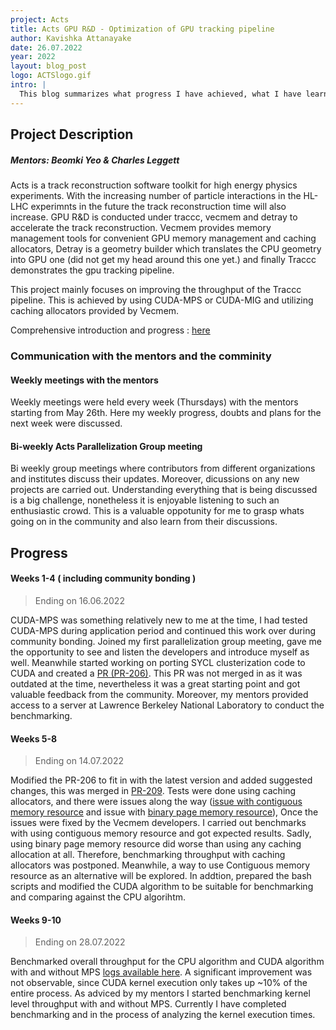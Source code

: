 ```yaml
---  
project: Acts
title: Acts GPU R&D - Optimization of GPU tracking pipeline
author: Kavishka Attanayake
date: 26.07.2022
year: 2022
layout: blog_post
logo: ACTSlogo.gif
intro: |
  This blog summarizes what progress I have achieved, what I have learnt and my experiences during the GSoC period
--- 
```


## Project Description
##### Mentors: Beomki Yeo & Charles Leggett

Acts is a track reconstruction software toolkit for high energy physics experiments. With the increasing number of particle interactions in the HL-LHC 
experimnts in the future the track reconstruction time will also increase. GPU R&D is conducted under traccc, vecmem and detray to accelerate the track 
reconstruction. Vecmem provides memory management tools for convenient GPU memory management and caching allocators, Detray is a geometry builder which 
translates the CPU geometry into GPU one (did not get my head around this one yet.) and finally Traccc demonstrates the gpu tracking pipeline.

This project mainly focuses on improving the throughput of the Traccc pipeline. This is achieved by using CUDA-MPS or CUDA-MIG and utilizing caching 
allocators provided by Vecmem.

Comprehensive introduction and progress : [here]( https://medium.com/@attanayakekavishka/optimization-of-gpu-tracking-pipeline-for-acts-gpu-r-d-part-1-4b7e9ac6379d )

### Communication with the mentors and the comminity

#### Weekly meetings with the mentors

Weekly meetings were held every week (Thursdays) with the mentors starting from May 26th. Here my weekly progress, doubts and plans for the next week
were discussed.

#### Bi-weekly Acts Parallelization Group meeting

Bi weekly group meetings where contributors from different organizations and institutes discuss their updates. Moreover, dicussions on any new projects are
carried out. Understanding everything that is being discussed is a big challenge, nonetheless it is enjoyable listening to such an enthusiastic crowd.
This is a valuable oppotunity for me to grasp whats going on in the community and also learn from their discussions.

## Progress
#### Weeks 1-4 ( including community bonding )
> Ending on 16.06.2022 

CUDA-MPS was something relatively new to me at the time, I had tested CUDA-MPS during application period and continued this work over during community bonding. Joined my first parallelization group meeting, gave me the opportunity to see and listen the developers and introduce myself as well. Meanwhile started working on porting SYCL clusterization code to CUDA and created a [PR (PR-206)]( https://github.com/acts-project/traccc/pull/206 ). This PR was not merged in as it was outdated at the time, nevertheless it was a great starting point and got valuable feedback from the community.
Moreover, my mentors provided access to a server at Lawrence Berkeley National Laboratory to conduct the benchmarking.

#### Weeks 5-8 
> Ending on 14.07.2022

Modified the PR-206 to fit in with the latest version and added suggested changes, this was merged in [PR-209]( https://github.com/acts-project/traccc/pull/209 ).
Tests were done using caching allocators, and there were issues along the way ([issue with contiguous memory resource](https://github.com/acts-project/vecmem/issues/180) and issue with [binary page memory resource]( https://github.com/acts-project/vecmem/issues/182 )), Once the issues were fixed by the Vecmem developers. I carried out benchmarks with using contiguous memory resource and got expected results. Sadly, using binary page memory resource did worse than using any caching allocation at all. Therefore, benchmarking throughput with caching allocators was postponed. Meanwhile, a way to use Contiguous memory resource as an alternative will be explored. In addtion, prepared the bash scripts and modified the CUDA algorithm to be suitable for benchmarking and comparing against the CPU algorihtm.

#### Weeks 9-10
> Ending on 28.07.2022

Benchmarked overall throughput for the CPU algorithm and CUDA algorithm with and without MPS [logs available here]( https://drive.google.com/drive/folders/15QFPNNwgh75RoRZ2au2_WybCuIMbUQpQ ). A significant improvement was not observable, since CUDA kernel execution only takes up ~10% of the entire process. As adviced by my mentors I started benchmarking kernel level throughput with and without MPS. Currently I have completed benchmarking and in the process of analyzing the kernel execution times.




